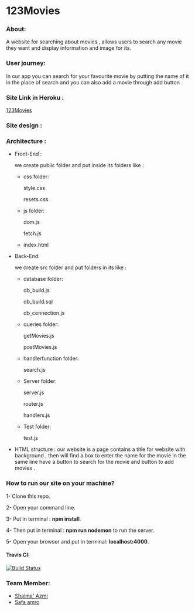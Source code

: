 # 123Movies

### About:
A website for searching about movies , allows users to search any movie they want and display information  and image  for its.
### User journey: 
In our app you can  search for your favourite movie by putting the name of it in the place of search and you can also add a movie through add button . 
### Site Link in Heroku :
[123Movies]() 
### Site design :

### Architecture :
- Front-End :

  we create  public folder and put inside its folders like :
   - css folder:
   
      style.css

      resets.css
  - js folder:
  
     dom.js

    fetch.js
   
  - index.html 
  
- Back-End:

  we create src folder and put folders in its like :

  - database folder:
  
    db_build.js
  
    db_build.sql 

    db_connection.js
    
  - queries folder:
  
    getMovies.js

    postMovies.js

  - handlerfunction folder:

    search.js
  - Server folder:
  
    server.js

    router.js
   
    handlers.js
  - Test folder:
  
    test.js
 


- HTML structure :
our website is a  page contains a title for website with background , then will find a box to enter the name for the movie  in the same line have a button to search for the movie and button to add movies  .



 ### How to run our site on your machine?

1- Clone this repo.

2- Open your command line.

3- Put in terminal : **npm install**.

4- Then put in terminal : **npm run nodemon** to run the server. 

5- Open your browser and put in terminal: **localhost:4000**.

#### Travis CI:

[![Build Status](https://travis-ci.org/FACK1/safa-shaima.svg?branch=master)](https://travis-ci.org/FACK1/safa-shaima)
### Team Member:

- [Shaima' Azmi](https://github.com/shaima96)
- [Safa amro](https://github.com/safaaamro)




